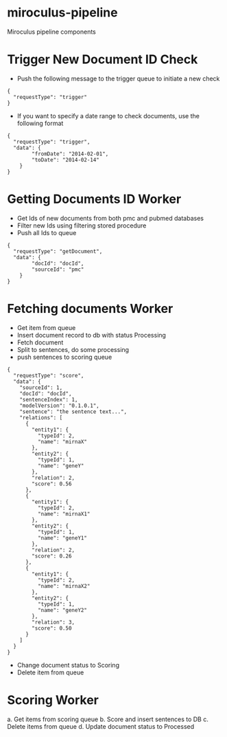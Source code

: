 # miroculus-pipeline
Miroculus pipeline components

# Trigger New Document ID Check
* Push the following message to the trigger queue to initiate a new check
```
{
  "requestType": "trigger"
}
```

* If you want to specify a date range to check documents, use the following format
```
{
  "requestType": "trigger",
  "data": {
        "fromDate": "2014-02-01",
        "toDate": "2014-02-14"
    }
}
```

# Getting Documents ID Worker
* Get Ids of new documents from both pmc and pubmed databases
* Filter new Ids using filtering stored procedure
* Push all Ids to queue

```
{
  "requestType": "getDocument",
  "data": {
        "docId": "docId",
        "sourceId": "pmc"
    }
}
```

# Fetching documents Worker
* Get item from queue
* Insert document record to db with status Processing
* Fetch document
* Split to sentences, do some processing
* push sentences to scoring queue

```
{
  "requestType": "score",
  "data": {
    "sourceId": 1,
    "docId": "docId",
    "sentenceIndex": 1,
    "modelVersion": "0.1.0.1",
    "sentence": "the sentence text...",
    "relations": [
      {
        "entity1": {
          "typeId": 2,
          "name": "mirnaX"
        },
        "entity2": {
          "typeId": 1,
          "name": "geneY"
        },
        "relation": 2,
        "score": 0.56
      },
      {
        "entity1": {
          "typeId": 2,
          "name": "mirnaX1"
        },
        "entity2": {
          "typeId": 1,
          "name": "geneY1"
        },
        "relation": 2,
        "score": 0.26
      },
      {
        "entity1": {
          "typeId": 2,
          "name": "mirnaX2"
        },
        "entity2": {
          "typeId": 1,
          "name": "geneY2"
        },
        "relation": 3,
        "score": 0.50
      }
    ]
  }
}
```

* Change document status to Scoring
* Delete item from queue

# Scoring Worker
a.	Get items from scoring queue
b.	Score and insert sentences to DB
c.	Delete items from queue
d.	Update document status to Processed


